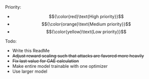 Priority:
- $${\color{red}\text{High priority}}$$
- $${\color{orange}\text{Medium priority}}$$
- $${\color{yellow}\text{Low priority}}$$

Todo:
- Write this ReadMe
- ~~Adjust reward scaling such that attacks are favored more heavily~~
- ~~Fix last value for GAE calculation~~
- Make entire model trainable with one optimizer
- Use larger model